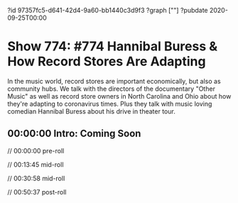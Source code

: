 ?id 97357fc5-d641-42d4-9a60-bb1440c3d9f3
?graph [""]
?pubdate 2020-09-25T00:00

# Show 774: #774 Hannibal Buress & How Record Stores Are Adapting

In the music world, record stores are important economically, but also as community hubs. We talk with the directors of the documentary "Other Music" as well as record store owners in North Carolina and Ohio about how they're adapting to coronavirus times. Plus they talk with music loving comedian Hannibal Buress about his drive in theater tour.

## 00:00:00 Intro: Coming Soon

// 00:00:00 pre-roll

// 00:13:45 mid-roll

// 00:30:58 mid-roll

// 00:50:37 post-roll
